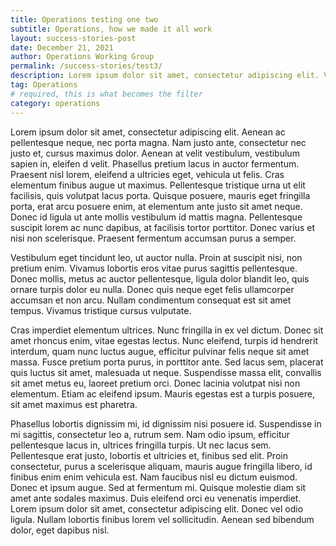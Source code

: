 ```yaml
---
title: Operations testing one two
subtitle: Operations, how we made it all work
layout: success-stories-post
date: December 21, 2021
author: Operations Working Group
permalink: /success-stories/test3/
description: Lorem ipsum dolor sit amet, consectetur adipiscing elit. Vestibulum sollicitudin tincidunt purus, sed semper nibh pellentesque sed. Lorem ipsum dolor sit amet ellentesque sed. 
tag: Operations
# required, this is what becomes the filter
category: operations
---
```


Lorem ipsum dolor sit amet, consectetur adipiscing elit. Aenean ac pellentesque neque, nec porta magna. Nam justo ante, consectetur nec justo et, cursus maximus dolor. Aenean at velit vestibulum, vestibulum sapien in, eleifen d velit. Phasellus pretium lacus in auctor fermentum. Praesent nisl lorem, eleifend a ultricies eget, vehicula ut felis. Cras elementum finibus augue ut maximus. Pellentesque tristique urna ut elit facilisis, quis volutpat lacus porta. Quisque posuere, mauris eget fringilla porta, erat arcu posuere enim, at elementum ante justo sit amet neque. Donec id ligula ut ante mollis vestibulum id mattis magna. Pellentesque suscipit lorem ac nunc dapibus, at facilisis tortor porttitor. Donec varius et nisi non scelerisque. Praesent fermentum accumsan purus a semper.

Vestibulum eget tincidunt leo, ut auctor nulla. Proin at suscipit nisi, non pretium enim. Vivamus lobortis eros vitae purus sagittis pellentesque. Donec mollis, metus ac auctor pellentesque, ligula dolor blandit leo, quis ornare turpis dolor eu nulla. Donec quis neque eget felis ullamcorper accumsan et non arcu. Nullam condimentum consequat est sit amet tempus. Vivamus tristique cursus vulputate.

Cras imperdiet elementum ultrices. Nunc fringilla in ex vel dictum. Donec sit amet rhoncus enim, vitae egestas lectus. Nunc eleifend, turpis id hendrerit interdum, quam nunc luctus augue, efficitur pulvinar felis neque sit amet massa. Fusce pretium porta purus, in porttitor ante. Sed lacus sem, placerat quis luctus sit amet, malesuada ut neque. Suspendisse massa elit, convallis sit amet metus eu, laoreet pretium orci. Donec lacinia volutpat nisi non elementum. Etiam ac eleifend ipsum. Mauris egestas est a turpis posuere, sit amet maximus est pharetra.

Phasellus lobortis dignissim mi, id dignissim nisi posuere id. Suspendisse in mi sagittis, consectetur leo a, rutrum sem. Nam odio ipsum, efficitur pellentesque lacus in, ultrices fringilla turpis. Ut nec lacus sem. Pellentesque erat justo, lobortis et ultricies et, finibus sed elit. Proin consectetur, purus a scelerisque aliquam, mauris augue fringilla libero, id finibus enim enim vehicula est. Nam faucibus nisl eu dictum euismod. Donec et ipsum augue. Sed at fermentum mi. Quisque molestie diam sit amet ante sodales maximus. Duis eleifend orci eu venenatis imperdiet. Lorem ipsum dolor sit amet, consectetur adipiscing elit. Donec vel odio ligula. Nullam lobortis finibus lorem vel sollicitudin. Aenean sed bibendum dolor, eget dapibus nisl.